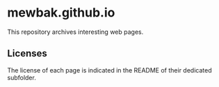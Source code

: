 mewbak.github.io
================

This repository archives interesting web pages.

Licenses
--------

The license of each page is indicated in the README of their dedicated
subfolder.
